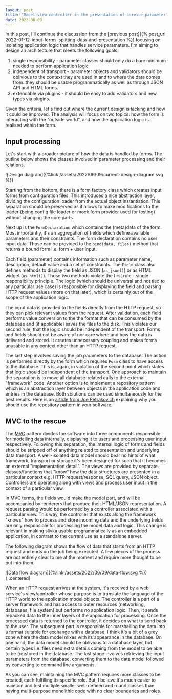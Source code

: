 ```yaml
---
layout: post
title: "Model-view-controller in the presentation of service parameter"
date: 2022-06-09
---
```


In this post, I'll continue the discussion from the [previous post]({%
post_url 2022-01-12-input-forms-splitting-data-and-presentation %})
focusing on isolating application logic that handles service
parameters. I'm aiming to design an architecture that meets the
following goals:

1. single responsibility - parameter classes should only do a bare
   minimum needed to perform application logic
2. independent of transport - parameter objects and validators should
   be oblivious to the context they are used in and to where the data
   comes from. they should be usable programmatically as well as
   through JSON API and HTML forms.
3. extendable via plugins - it should be easy to add validators and
  new types via plugins.

Given the criteria, let's find out where the current design is lacking
and how it could be improved. The analysis will focus on two topics:
how the form is interacting with the "outside world", and how the
application logic is realised within the form.

## Input processing

Let's start with a broader picture of how the data is handled by forms.
The outline below shows the classes
involved in parameter processing and their relations. 

![Design diagram]({%link /assets/2022/06/09/current-design-diagram.svg %})

Starting from the bottom, there is a form factory class which creates
input forms from configuration files. This introduces a nice
abstraction layer, dividing the configuration loader from the actual
object instantiation. This separation should be preserved as it allows
to make modifications to the loader (being config file loader or mock
form provider used for testing) without changing the core parts.

Next up is the ``FormDeclaration`` which contains the (meta)data of
the form. Most importantly, it's an aggregation of fields which define
available parameters and their constraints. The form declaration
contains no user input data. Those can be provided to the ``bind(data,
files)`` method that returns a bound form i.e. form + user input.

Each field (parameter) contains information such as parameter name,
description, default value and a set of constraints. The ``Field``
class also defines methods to display the field as JSON
(``as_json()``) or as HTML widget (``as_html()``). Those two methods
violate the first rule - single responsibility principle. The logic
(which should be universal and not tied to any particular use case) is
responsible for displaying the field and parsing HTTP request values
(more on that later), which is certainly out of the scope of the
application logic.

The input data is provided to the fields directly from the HTTP
request, so they can pick relevant values from the request. After
validation, each field performs value conversion to the the format
that can be consumed by the database and (if applicable) saves the
files to the disk. This violates our second rule, that the logic
should be independent of the transport. Forms and fields should not be
aware of nor care where and how the data is delivered and stored. It
creates unnecessary coupling and makes forms unusable in any context
other than an HTTP request.

The last step involves saving the job parameters to the database. The
action is performed directly by the form which requires ``Form`` class
to have access to the database. This is, again, in violation of the
second point which states that logic should be independent of the
transport. One approach to maintain the separation is to move all
database-related calls to the external "framework" code. Another
option is to implement a repository pattern which is an abstraction
layer between objects in the application code and entries in the
database. Both solutions can be used simultaneously for the best
results. Here is an [article from Joe Petrakovich][repository pattern]
explaining why you should use the repository pattern in your software.

[repository pattern]: https://makingloops.com/why-should-you-use-the-repository-pattern/

## MVC to the rescue

The [MVC] pattern divides the software into three components
responsible for modelling data internally, displaying it to users and
processing user input respectively. Following this separation, the
internal logic of forms and fields should be stripped off of anything
related to presentation and underlying data transport. A well-isolated
data model should bear no hints of what framework, transport or
storage it's been designed for such that it becomes an external
"implementation detail". The views are provided by separate
classes/functions that "know" how the data structures are presented in
a particular context e.g. HTTP request/response, SQL query, JSON
object. Controllers are operating along with views and process user
input in the context of a particular view.

In MVC terms, the fields would make the model part, and will be
accompanied by renderers that produce their HTML/JSON representation.
A request parsing would be performed by a controller associated with a
particular view. This way, the controller that exists along the
framework "knows" how to process and store incoming data and the
underlying fields are only responsible for processing the model data
and logic. This change is relevant in making slivka usable
programmatically as an embedded application, in contrast to the
current use as a standalone server.

[MVC]: https://en.wikipedia.org/wiki/Model%E2%80%93view%E2%80%93controller

The following diagram shows the flow of data that starts from an HTTP
request and ends on the job being executed. A few pieces of the
process are not entirely clear to me at the moment and require more
thought to be put into them.

![Data flow diagram]({%link /assets/2022/06/09/data-flow.svg %}){:.centered}

When an HTTP request arrives at the system, it's received by a web
service's view/controller whose purpose is to translate the language
of the HTTP world to the application model objects. The controller is
a part of a server framework and has access to outer resources
(networking, databases, file system) but performs no application
logic. Then, it sends repacked data to the inner layers of the
application for processing. Once the processed data is returned to the
controller, it decides on what to send back to the user. The
subsequent part is responsible for marshalling the data into a format
suitable for exchange with a database. I think it's a bit of a grey
zone where the data model mixes with its appearance in the database.
On one hand, the data model should be oblivious to a database layer,
but certain types i.e. files need extra details coming from the model
to be able to be (re)stored in the database. The last stage involves
retrieving the input parameters from the database, converting them to
the data model followed by converting to command line arguments.

As you can see, maintaining the MVC pattern requires more classes to
be created, each fulfilling its specific role. But, I believe it's
much easier to maintain and test multiple smaller well-defined and
round classes than having multi-purpose monolithic code with no clear
boundaries and roles.
